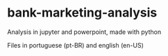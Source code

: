 # bank-marketing-analysis
Analysis in jupyter and powerpoint, made with python

Files in portuguese (pt-BR) and english (en-US)

